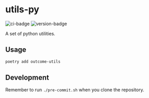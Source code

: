 # utils-py
![ci-badge](https://github.com/outcome-co/utils-py/workflows/Release/badge.svg?branch=v4.9.0) ![version-badge](https://img.shields.io/badge/version-4.9.0-brightgreen)

A set of python utilities.

## Usage

```sh
poetry add outcome-utils
```

## Development

Remember to run `./pre-commit.sh` when you clone the repository.
